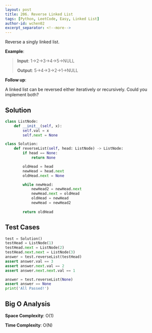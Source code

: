 ```yaml
---
layout: post
title: 206. Reverse Linked List
tags: [Python, LeetCode, Easy, Linked List]
author-id: wchen02
excerpt_separator: <!--more-->
---
```

Reverse a singly linked list.

<!--more-->
**Example**:
> **Input**: 1->2->3->4->5->NULL
>
> **Output**: 5->4->3->2->1->NULL

**Follow up**:

A linked list can be reversed either iteratively or recursively. Could you implement both?

## Solution
```python
class ListNode:
    def __init__(self, x):
        self.val = x
        self.next = None

class Solution:
    def reverseList(self, head: ListNode) -> ListNode:
        if head == None:
            return None

        oldHead = head
        newHead = head.next
        oldHead.next = None

        while newHead:
            newHead2 = newHead.next
            newHead.next = oldHead
            oldHead = newHead
            newHead = newHead2
        
        return oldHead
```

## Test Cases
```python
test = Solution()
testHead = ListNode(1)
testHead.next = ListNode(2)
testHead.next.next = ListNode(3)
answer = test.reverseList(testHead)
assert answer.val == 3
assert answer.next.val == 2
assert answer.next.next.val == 1

answer = test.reverseList(None)
assert answer == None
print('All Passed!')
```

## Big O Analysis
**Space Complexity**: O(1)

**Time Complexity**: O(N)
